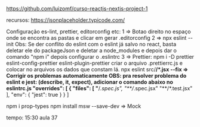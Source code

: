 https://github.com/luizomf/curso-reactjs-nextjs-project-1

recursos: https://jsonplaceholder.typicode.com/

Configuração es-lint, prettier, editorconfig etc:
1 => Botao direito no espaço onde se encontra as pastas e clicar em gerar .editorconfig
2 => npx eslint --init Obs: Se der conflito do eslint com o eslint já salvo no react, basta deletar ele do packageJson e deletar a node_modules e depois dar o comando "npm i"
depois configurar o .eslintrc
3 => Prettier:  npm i -D prettier eslint-config-prettier eslint-plugin-prettier
criar o arquivo .prettierrc.js e colocar no arquivos os dados que constam lá.
npx eslint src/**/*.jsx --fix => Corrigir os problemas automaticamente
OBS: pra resolver problema do eslint e jest: (describe, it, expect), adicionar o comando abaixo no eslintrc.js
"overrides": [
    {
      "files": [
        "**/*.spec.js",
        "**/*.spec.jsx"
        "**/*.test.jsx"
      ],
      "env": {
        "jest": true
      }
    }
  ]

npm i prop-types
npm install msw --save-dev => Mock

tempo: 15:30 aula 37
